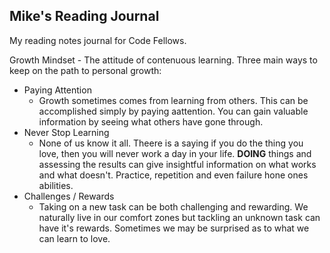 ## Mike's Reading Journal
My reading notes journal for Code Fellows.

Growth Mindset - The attitude of contenuous learning. Three main ways to keep on the path to personal growth:
* Paying Attention
  * Growth sometimes comes from learning from others. This can be accomplished simply by paying aattention. You can gain valuable information by seeing what others have gone through. 
* Never Stop Learning
  * None of us know it all. Theere is a saying if you do the thing you love, then you will never work a day in your life. **DOING** things and assessing the results can give insightful information on what works and what doesn't. Practice, repetition and even failure hone ones abilities. 
* Challenges / Rewards
  * Taking on a new task can be both challenging and rewarding. We naturally live in our comfort zones but tackling an unknown task can have it's rewards. Sometimes we may be surprised as to what we can learn to love. 
